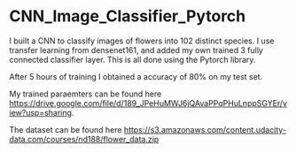 # CNN_Image_Classifier_Pytorch
I built a CNN to classify images of flowers into 102 distinct species. I use transfer learning from densenet161, and added my own trained 3 fully connected classifier layer. This is all done using the Pytorch library.

After 5 hours of training I obtained a accuracy of 80% on my test set. 

My trained paraemters can be found here https://drive.google.com/file/d/189_JPeHuMWJ6jQAvaPPqPHuLnppSGYEr/view?usp=sharing.

The dataset can be found here https://s3.amazonaws.com/content.udacity-data.com/courses/nd188/flower_data.zip
